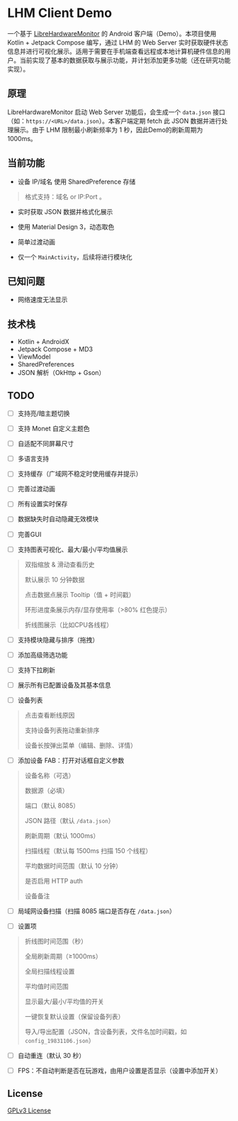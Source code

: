# LHM Client Demo

一个基于 [LibreHardwareMonitor](https://github.com/LibreHardwareMonitor/LibreHardwareMonitor) 的 Android 客户端（Demo）。本项目使用 Kotlin + Jetpack Compose 编写，通过 LHM 的 Web Server 实时获取硬件状态信息并进行可视化展示。适用于需要在手机端查看远程或本地计算机硬件信息的用户。当前实现了基本的数据获取与展示功能，并计划添加更多功能（还在研究功能实现）。

## 原理

LibreHardwareMonitor 启动 Web Server 功能后，会生成一个 `data.json` 接口（如：`https://<URL>/data.json`）。本客户端定期 fetch 此 JSON 数据并进行处理展示。由于 LHM 限制最小刷新频率为 1 秒，因此Demo的刷新周期为 1000ms。

## 当前功能

* 设备 IP/域名 使用 SharedPreference 存储

> 格式支持：域名 or IP:Port 。

* 实时获取 JSON 数据并格式化展示

* 使用 Material Design 3，动态取色

* 简单过渡动画

* 仅一个 `MainActivity`，后续将进行模块化

## 已知问题

* 网络速度无法显示

## 技术栈

* Kotlin + AndroidX
* Jetpack Compose + MD3
* ViewModel
* SharedPreferences
* JSON 解析（OkHttp + Gson）

## TODO

- [ ] 支持亮/暗主题切换

- [ ] 支持 Monet 自定义主题色

- [ ] 自适配不同屏幕尺寸

- [ ] 多语言支持

- [ ] 支持缓存（广域网不稳定时使用缓存并提示）

- [ ] 完善过渡动画

- [ ] 所有设置实时保存

- [ ] 数据缺失时自动隐藏无效模块

- [ ] 完善GUI

- [ ] 支持图表可视化、最大/最小/平均值展示

>双指缩放 & 滑动查看历史
>
>默认展示 10 分钟数据
>
>点击数据点展示 Tooltip（值 + 时间戳）
>
>环形进度条展示内存/显存使用率（>80% 红色提示）
>
>折线图展示（比如CPU各线程）

- [ ] 支持模块隐藏与排序（拖拽）

- [ ] 添加高级筛选功能

- [ ] 支持下拉刷新

- [ ] 展示所有已配置设备及其基本信息

- [ ] 设备列表

>点击查看断线原因
>
>支持设备列表拖动重新排序
>
>设备长按弹出菜单（编辑、删除、详情）

- [ ] 添加设备 FAB：打开对话框自定义参数

>设备名称（可选）
>
>数据源（必填）
>
>端口（默认 8085）
>
>JSON 路径（默认 `/data.json`）
>
>刷新周期（默认 1000ms）
>
>扫描线程（默认每 1500ms 扫描 150 个线程）
>
>平均数据时间范围（默认 10 分钟）
>
>是否启用 HTTP auth
>
>设备备注

- [ ] 局域网设备扫描（扫描 8085 端口是否存在 `/data.json`）

- [ ] 设置项

>折线图时间范围（秒）
>
>全局刷新周期（≥1000ms）
>
>全局扫描线程设置
>
>平均值时间范围
>
>显示最大/最小/平均值的开关
>
>一键恢复默认设置（保留设备列表）
>
>导入/导出配置（JSON，含设备列表，文件名加时间戳，如 `config_19831106.json`）

- [ ] 自动重连（默认 30 秒）

- [ ] FPS：不自动判断是否在玩游戏，由用户设置是否显示（设置中添加开关）

## License

[GPLv3 License](LICENSE)
